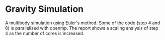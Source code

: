 # Gravity Simulation

A multibody simulation using Euler's method. Some of the code (step 4 and 6) is parallelised with openmp.
The report shows a scaling analysis of step 4 as the number of cores is increased.
